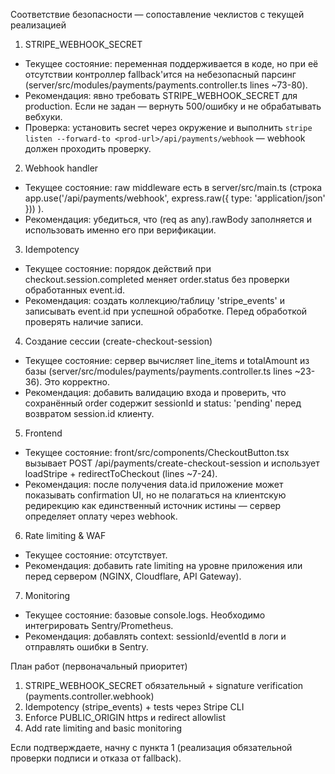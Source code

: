 Соответствие безопасности — сопоставление чеклистов с текущей реализацией

1) STRIPE_WEBHOOK_SECRET
- Текущее состояние: переменная поддерживается в коде, но при её отсутствии контроллер fallback'ится на небезопасный парсинг (server/src/modules/payments/payments.controller.ts lines ~73-80).
- Рекомендация: явно требовать STRIPE_WEBHOOK_SECRET для production. Если не задан — вернуть 500/ошибку и не обрабатывать вебхуки.
- Проверка: установить secret через окружение и выполнить `stripe listen --forward-to <prod-url>/api/payments/webhook` — webhook должен проходить проверку.

2) Webhook handler
- Текущее состояние: raw middleware есть в server/src/main.ts (строка app.use('/api/payments/webhook', express.raw({ type: 'application/json' })) ).
- Рекомендация: убедиться, что (req as any).rawBody заполняется и использовать именно его при верификации.

3) Idempotency
- Текущее состояние: порядок действий при checkout.session.completed меняет order.status без проверки обработанных event.id.
- Рекомендация: создать коллекцию/таблицу 'stripe_events' и записывать event.id при успешной обработке. Перед обработкой проверять наличие записи.

4) Создание сессии (create-checkout-session)
- Текущее состояние: сервер вычисляет line_items и totalAmount из базы (server/src/modules/payments/payments.controller.ts lines ~23-36). Это корректно.
- Рекомендация: добавить валидацию входа и проверить, что сохранённый order содержит sessionId и status: 'pending' перед возвратом session.id клиенту.

5) Frontend
- Текущее состояние: front/src/components/CheckoutButton.tsx вызывает POST /api/payments/create-checkout-session и использует loadStripe + redirectToCheckout (lines ~7-24).
- Рекомендация: после получения data.id приложение может показывать confirmation UI, но не полагаться на клиентскую редирекцию как единственный источник истины — сервер определяет оплату через webhook.

6) Rate limiting & WAF
- Текущее состояние: отсутствует.
- Рекомендация: добавить rate limiting на уровне приложения или перед сервером (NGINX, Cloudflare, API Gateway).

7) Monitoring
- Текущее состояние: базовые console.logs. Необходимо интегрировать Sentry/Prometheus.
- Рекомендация: добавлять context: sessionId/eventId в логи и отправлять ошибки в Sentry.

План работ (первоначальный приоритет)
1. STRIPE_WEBHOOK_SECRET обязательный + signature verification (payments.controller.webhook)
2. Idempotency (stripe_events) + tests через Stripe CLI
3. Enforce PUBLIC_ORIGIN https и redirect allowlist
4. Add rate limiting and basic monitoring

Если подтверждаете, начну с пункта 1 (реализация обязательной проверки подписи и отказа от fallback).
